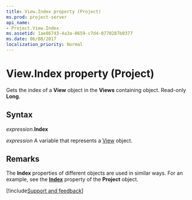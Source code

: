 ```yaml
---
title: View.Index property (Project)
ms.prod: project-server
api_name:
- Project.View.Index
ms.assetid: 1ae86743-4a3a-0659-c7d4-0770287b0377
ms.date: 06/08/2017
localization_priority: Normal
---
```



# View.Index property (Project)

Gets the index of a  **View** object in the **Views** containing object. Read-only **Long**.


## Syntax

_expression_.**Index**

 _expression_ A variable that represents a [View](./Project.View.md) object.


## Remarks

The  **Index** properties of different objects are used in similar ways. For an example, see the **[Index](Project.Project.Index.md)** property of the **Project** object.

[!include[Support and feedback](~/includes/feedback-boilerplate.md)]